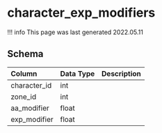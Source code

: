 # character_exp_modifiers

!!! info
	This page was last generated 2022.05.11

## Schema

| Column | Data Type | Description |
| :--- | :--- | :--- |
| character_id | int |  |
| zone_id | int |  |
| aa_modifier | float |  |
| exp_modifier | float |  |

